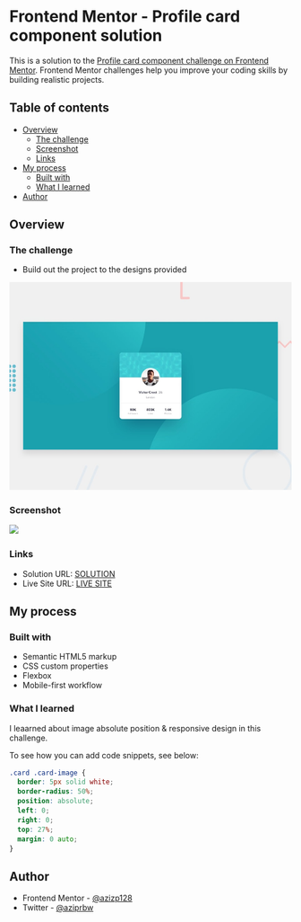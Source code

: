 # Frontend Mentor - Profile card component solution

This is a solution to the [Profile card component challenge on Frontend Mentor](https://www.frontendmentor.io/challenges/profile-card-component-cfArpWshJ). Frontend Mentor challenges help you improve your coding skills by building realistic projects.

## Table of contents

- [Overview](#overview)
  - [The challenge](#the-challenge)
  - [Screenshot](#screenshot)
  - [Links](#links)
- [My process](#my-process)
  - [Built with](#built-with)
  - [What I learned](#what-i-learned)
- [Author](#author)

## Overview

### The challenge

- Build out the project to the designs provided

![Design preview for the Profile card component coding challenge](./design/desktop-preview.jpg)

### Screenshot

![](./images/full-page.png.jpg)

### Links

- Solution URL: [SOLUTION](https://your-solution-url.com)
- Live Site URL: [LIVE SITE](https://your-live-site-url.com)

## My process

### Built with

- Semantic HTML5 markup
- CSS custom properties
- Flexbox
- Mobile-first workflow

### What I learned

I leaarned about image absolute position & responsive design in this challenge.

To see how you can add code snippets, see below:

```css
.card .card-image {
  border: 5px solid white;
  border-radius: 50%;
  position: absolute;
  left: 0;
  right: 0;
  top: 27%;
  margin: 0 auto;
}
```

## Author

- Frontend Mentor - [@azizp128](https://www.frontendmentor.io/profile/azizp128)
- Twitter - [@aziprbw](https://www.twitter.com/azizprbw)
